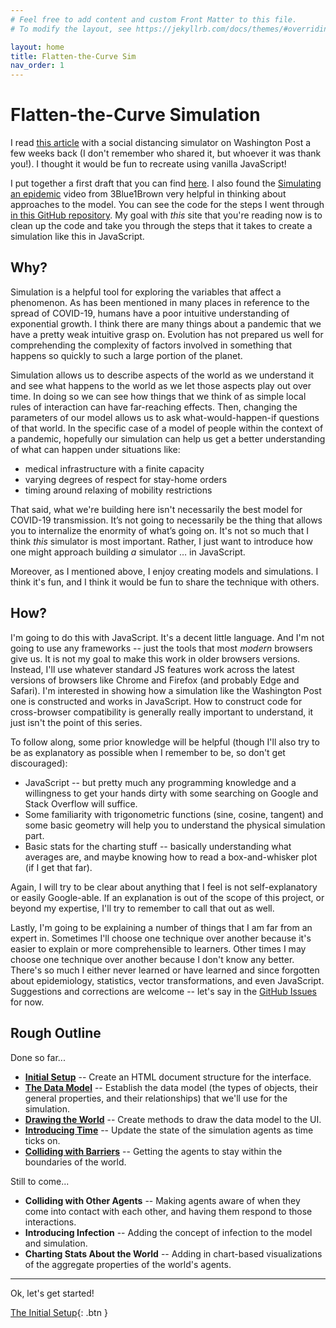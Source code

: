 ```yaml
---
# Feel free to add content and custom Front Matter to this file.
# To modify the layout, see https://jekyllrb.com/docs/themes/#overriding-theme-defaults

layout: home
title: Flatten-the-Curve Sim
nav_order: 1
---
```


# Flatten-the-Curve Simulation

I read [this article](https://www.washingtonpost.com/graphics/2020/world/corona-simulator/) with a social distancing simulator on Washington Post a few weeks back (I don't remember who shared it, but whoever it was thank you!). I thought it would be fun to recreate using vanilla JavaScript!

I put together a first draft that you can find [here](https://mjumbewu.github.io/flatten-curve-sim/firstdraft/step20.html). I also found the [Simulating an epidemic](https://www.youtube.com/watch?v=gxAaO2rsdIs) video from 3Blue1Brown very helpful in thinking about approaches to the model. You can see the code for the steps I went through [in this GitHub repository](https://github.com/mjumbewu/flatten-curve-sim/tree/master/firstdraft). My goal with _this_ site that you're reading now is to clean up the code and take you through the steps that it takes to create a simulation like this in JavaScript.

## Why?

Simulation is a helpful tool for exploring the variables that affect a phenomenon. As has been mentioned in many places in reference to the spread of COVID-19, humans have a poor intuitive understanding of exponential growth. I think there are many things about a pandemic that we have a pretty weak intuitive grasp on. Evolution has not prepared us well for comprehending the complexity of factors involved in something that happens so quickly to such a large portion of the planet.

Simulation allows us to describe aspects of the world as we understand it and see what happens to the world as we let those aspects play out over time. In doing so we can see how things that we think of as simple local rules of interaction can have far-reaching effects. Then, changing the parameters of our model allows us to ask what-would-happen-if questions of that world. In the specific case of a model of people within the context of a pandemic, hopefully our simulation can help us get a better understanding of what can happen under situations like:
- medical infrastructure with a finite capacity
- varying degrees of respect for stay-home orders
- timing around relaxing of mobility restrictions

That said, what we're building here isn't necessarily the best model for COVID-19 transmission. It’s not going to necessarily be the thing that allows you to internalize the enormity of what’s going on. It's not so much that I think _this_ simulator is most important. Rather, I just want to introduce how one might approach building _a_ simulator … in JavaScript.

Moreover, as I mentioned above, I enjoy creating models and simulations. I think it's fun, and I think it would be fun to share the technique with others.

## How?

I'm going to do this with JavaScript. It's a decent little language. And I'm not going to use any frameworks -- just the tools that most _modern_ browsers give us. It is not my goal to make this work in older browsers versions. Instead, I'll use whatever standard JS features work across the latest versions of browsers like Chrome and Firefox (and probably Edge and Safari). I'm interested in showing how a simulation like the Washington Post one is constructed and works in JavaScript. How to construct code for cross-browser compatibility is generally really important to understand, it just isn't the point of this series.

To follow along, some prior knowledge will be helpful (though I'll also try to be as explanatory as possible when I remember to be, so don't get discouraged):
* JavaScript -- but pretty much any programming knowledge and a willingness to get your hands dirty with some searching on Google and Stack Overflow will suffice.
* Some familiarity with trigonometric functions (sine, cosine, tangent) and some basic geometry will help you to understand the physical simulation part.
* Basic stats for the charting stuff -- basically understanding what averages are, and maybe knowing how to read a box-and-whisker plot (if I get that far).

Again, I will try to be clear about anything that I feel is not self-explanatory or easily Google-able. If an explanation is out of the scope of this project, or beyond my expertise, I'll try to remember to call that out as well.

Lastly, I'm going to be explaining a number of things that I am far from an expert in. Sometimes I'll choose one technique over another because it's easier to explain or more comprehensible to learners. Other times I may choose one technique over another because I don't know any better. There's so much I either never learned or have learned and since forgotten about epidemiology, statistics, vector transformations, and even JavaScript. Suggestions and corrections are welcome -- let's say in the [GitHub Issues](https://github.com/mjumbewu/flatten-curve-sim-narrative/issues) for now.

## Rough Outline

Done so far...
- [**Initial Setup**](initial-setup) -- Create an HTML document structure for the interface.
- [**The Data Model**](data-model) -- Establish the data model (the types of objects, their general properties, and their relationships) that we'll use for the simulation.
- [**Drawing the World**](drawing-the-world) -- Create methods to draw the data model to the UI.
- [**Introducing Time**](introducing-time) -- Update the state of the simulation agents as time ticks on.
- [**Colliding with Barriers**](interacting-with-boundaries) -- Getting the agents to stay within the boundaries of the world.

Still to come...
- **Colliding with Other Agents** -- Making agents aware of when they come into contact with each other, and having them respond to those interactions.
- **Introducing Infection** -- Adding the concept of infection to the model and simulation.
- **Charting Stats About the World** -- Adding in chart-based visualizations of the aggregate properties of the world's agents.

----------

Ok, let's get started!

[The Initial Setup](initial-setup){: .btn }